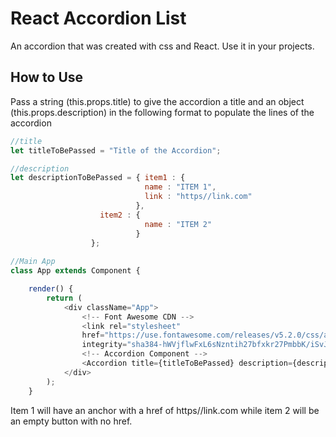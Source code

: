 # React Accordion List
An accordion that was created with css and React. Use it in your projects. 

## How to Use

Pass a string (this.props.title) to give the accordion a title and an object (this.props.description) in the following format to populate the lines of the accordion

```javascript
//title 
let titleToBePassed = "Title of the Accordion";

//description
let descriptionToBePassed = { item1 : { 
                              name : "ITEM 1", 
                              link : "https//link.com"
                            },
                    item2 : { 
                              name : "ITEM 2"
                            }
                  };
                  
//Main App                  
class App extends Component {

    render() {
        return (
            <div className="App">
                <!-- Font Awesome CDN -->
                <link rel="stylesheet" 
                href="https://use.fontawesome.com/releases/v5.2.0/css/all.css" 
                integrity="sha384-hWVjflwFxL6sNzntih27bfxkr27PmbbK/iSvJ+a4+0owXq79v+lsFkW54bOGbiDQ" crossOrigin="anonymous"  />
                <!-- Accordion Component -->
                <Accordion title={titleToBePassed} description={descriptionToBePassed} />
            </div>
        );
    }

```

Item 1 will have an anchor with a href of https//link.com while item 2 will be an empty button with no href.
